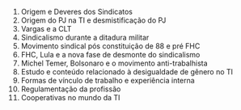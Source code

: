 1) Origem e Deveres dos Sindicatos
2) Origem do PJ na TI e desmistificação do PJ
3) Vargas e a CLT
4) Sindicalismo durante a ditadura militar
5) Movimento sindical pós constituição de 88 e pré FHC
6) FHC, Lula e a nova fase de desmonte do sindicalismo
7) Michel Temer, Bolsonaro e o movimento anti-trabalhista
8) Estudo e conteúdo relacionado à desigualdade de gênero no TI
9) Formas de vínculo de trabalho e experiência interna
10) Regulamentação da profissão
11) Cooperativas no mundo da TI